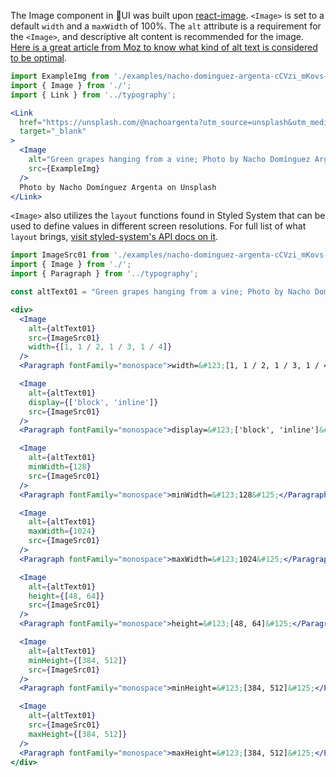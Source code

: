 The Image component in 🍇UI was built upon [react-image](https://www.npmjs.com/package/react-image). `<Image>` is set to a default `width` and a `maxWidth` of 100%. The `alt` attribute is a requirement for the `<Image>`, and descriptive alt content is recommended for the image. [Here is a great article from Moz to know what kind of alt text is considered to be optimal](https://moz.com/learn/seo/alt-text).

```jsx in Markdown
import ExampleImg from './examples/nacho-dominguez-argenta-cCVzi_mKovs-unsplash.jpg';
import { Image } from './';
import { Link } from '../typography';

<Link
  href="https://unsplash.com/@nachoargenta?utm_source=unsplash&utm_medium=referral&utm_content=creditCopyText"
  target="_blank"
>
  <Image
    alt="Green grapes hanging from a vine; Photo by Nacho Domínguez Argenta on Unsplash"
    src={ExampleImg}
  />
  Photo by Nacho Domínguez Argenta on Unsplash
</Link>
```

`<Image>` also utilizes the `layout` functions found in Styled System that can be used to define values in different screen resolutions.  For full list of what `layout` brings, [visit styled-system's API docs on it](https://styled-system.com/api#layout).

```jsx in Markdown
import ImageSrc01 from './examples/nacho-dominguez-argenta-cCVzi_mKovs-unsplash.jpg';
import { Image } from './';
import { Paragraph } from '../typography';

const altText01 = "Green grapes hanging from a vine; Photo by Nacho Domínguez Argenta on Unsplash";

<div>
  <Image
    alt={altText01}
    src={ImageSrc01}
    width={[1, 1 / 2, 1 / 3, 1 / 4]}
  />
  <Paragraph fontFamily="monospace">width=&#123;[1, 1 / 2, 1 / 3, 1 / 4]&#125;</Paragraph>

  <Image
    alt={altText01}
    display={['block', 'inline']}
    src={ImageSrc01}
  />
  <Paragraph fontFamily="monospace">display=&#123;['block', 'inline']&#125;</Paragraph>

  <Image
    alt={altText01}
    minWidth={128}
    src={ImageSrc01}
  />
  <Paragraph fontFamily="monospace">minWidth=&#123;128&#125;</Paragraph>

  <Image
    alt={altText01}
    maxWidth={1024}
    src={ImageSrc01}
  />
  <Paragraph fontFamily="monospace">maxWidth=&#123;1024&#125;</Paragraph>

  <Image
    alt={altText01}
    height={[48, 64]}
    src={ImageSrc01}
  />
  <Paragraph fontFamily="monospace">height=&#123;[48, 64]&#125;</Paragraph>

  <Image
    alt={altText01}
    minHeight={[384, 512]}
    src={ImageSrc01}
  />
  <Paragraph fontFamily="monospace">minHeight=&#123;[384, 512]&#125;</Paragraph>

  <Image
    alt={altText01}
    src={ImageSrc01}
    maxHeight={[384, 512]}
  />
  <Paragraph fontFamily="monospace">maxHeight=&#123;[384, 512]&#125;</Paragraph>
</div>

```